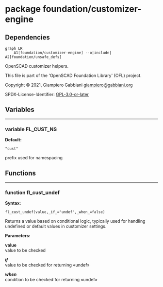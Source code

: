 # package foundation/customizer-engine

## Dependencies

```mermaid
graph LR
    A1[foundation/customizer-engine] --o|include| A2[foundation/unsafe_defs]
```

OpenSCAD customizer helpers.

This file is part of the 'OpenSCAD Foundation Library' (OFL) project.

Copyright © 2021, Giampiero Gabbiani <giampiero@gabbiani.org>

SPDX-License-Identifier: [GPL-3.0-or-later](https://spdx.org/licenses/GPL-3.0-or-later.html)


## Variables

---

### variable FL_CUST_NS

__Default:__

    "cust"

prefix used for namespacing

## Functions

---

### function fl_cust_undef

__Syntax:__

```text
fl_cust_undef(value,_if_="undef",_when_=false)
```

Returns a value based on conditional logic, typically used for handling
undefined or default values in customizer settings.


__Parameters:__

__value__  
value to be checked

___if___  
value to be checked for returning «undef»

___when___  
condition to be checked for returning «undef»


